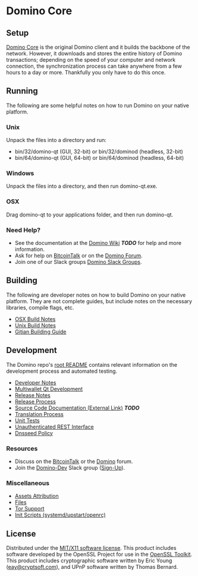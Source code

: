 Domino Core
=====================

Setup
---------------------
[Domino Core](http://domino.com/wallet) is the original Domino client and it builds the backbone of the network. However, it downloads and stores the entire history of Domino transactions; depending on the speed of your computer and network connection, the synchronization process can take anywhere from a few hours to a day or more. Thankfully you only have to do this once.

Running
---------------------
The following are some helpful notes on how to run Domino on your native platform.

### Unix

Unpack the files into a directory and run:

- bin/32/domino-qt (GUI, 32-bit) or bin/32/dominod (headless, 32-bit)
- bin/64/domino-qt (GUI, 64-bit) or bin/64/dominod (headless, 64-bit)

### Windows

Unpack the files into a directory, and then run domino-qt.exe.

### OSX

Drag domino-qt to your applications folder, and then run domino-qt.

### Need Help?

* See the documentation at the [Domino Wiki](https://en.bitcoin.it/wiki/Main_Page) ***TODO***
for help and more information.
* Ask for help on [BitcoinTalk](https://bitcointalk.org/index.php?topic=1262920.0) or on the [Domino Forum](http://forum.domino.com/).
* Join one of our Slack groups [Domino Slack Groups](https://domino.com/slack-logins/).

Building
---------------------
The following are developer notes on how to build Domino on your native platform. They are not complete guides, but include notes on the necessary libraries, compile flags, etc.

- [OSX Build Notes](build-osx.md)
- [Unix Build Notes](build-unix.md)
- [Gitian Building Guide](gitian-building.md)

Development
---------------------
The Domino repo's [root README](https://github.com/Domino-Project/Domino/blob/master/README.md) contains relevant information on the development process and automated testing.

- [Developer Notes](developer-notes.md)
- [Multiwallet Qt Development](multiwallet-qt.md)
- [Release Notes](release-notes.md)
- [Release Process](release-process.md)
- [Source Code Documentation (External Link)](https://dev.visucore.com/bitcoin/doxygen/) ***TODO***
- [Translation Process](translation_process.md)
- [Unit Tests](unit-tests.md)
- [Unauthenticated REST Interface](REST-interface.md)
- [Dnsseed Policy](dnsseed-policy.md)

### Resources

* Discuss on the [BitcoinTalk](https://bitcointalk.org/index.php?topic=1262920.0) or the [Domino](http://forum.domino.com/) forum.
* Join the [Domino-Dev](https://domino-dev.slack.com/) Slack group ([Sign-Up](https://domino-dev.herokuapp.com/)).

### Miscellaneous
- [Assets Attribution](assets-attribution.md)
- [Files](files.md)
- [Tor Support](tor.md)
- [Init Scripts (systemd/upstart/openrc)](init.md)

License
---------------------
Distributed under the [MIT/X11 software license](http://www.opensource.org/licenses/mit-license.php).
This product includes software developed by the OpenSSL Project for use in the [OpenSSL Toolkit](https://www.openssl.org/). This product includes
cryptographic software written by Eric Young ([eay@cryptsoft.com](mailto:eay@cryptsoft.com)), and UPnP software written by Thomas Bernard.
